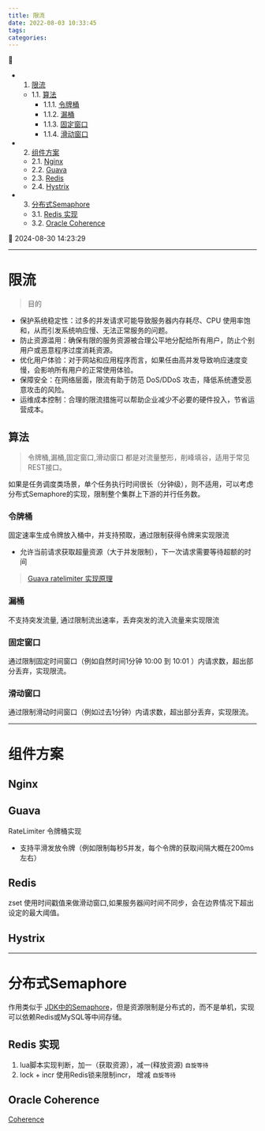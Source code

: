```yaml
---
title: 限流
date: 2022-08-03 10:33:45
tags: 
categories: 
---
```


💠

- 1. [限流](#限流)
    - 1.1. [算法](#算法)
        - 1.1.1. [令牌桶](#令牌桶)
        - 1.1.2. [漏桶](#漏桶)
        - 1.1.3. [固定窗口](#固定窗口)
        - 1.1.4. [滑动窗口](#滑动窗口)
- 2. [组件方案](#组件方案)
    - 2.1. [Nginx](#nginx)
    - 2.2. [Guava](#guava)
    - 2.3. [Redis](#redis)
    - 2.4. [Hystrix](#hystrix)
- 3. [分布式Semaphore](#分布式semaphore)
    - 3.1. [Redis 实现](#redis-实现)
    - 3.2. [Oracle Coherence](#oracle-coherence)

💠 2024-08-30 14:23:29
****************************************
# 限流

> 目的
- 保护系统稳定性：过多的并发请求可能导致服务器内存耗尽、CPU 使用率饱和，从而引发系统响应慢、无法正常服务的问题。
- 防止资源滥用：确保有限的服务资源被合理公平地分配给所有用户，防止个别用户或恶意程序过度消耗资源。
- 优化用户体验：对于网站和应用程序而言，如果任由高并发导致响应速度变慢，会影响所有用户的正常使用体验。
- 保障安全：在网络层面，限流有助于防范 DoS/DDoS 攻击，降低系统遭受恶意攻击的风险。
- 运维成本控制：合理的限流措施可以帮助企业减少不必要的硬件投入，节省运营成本。


## 算法
> 令牌桶,漏桶,固定窗口,滑动窗口 都是对流量整形，削峰填谷，适用于常见REST接口。


如果是任务调度类场景，单个任务执行时间很长（分钟级），则不适用，可以考虑分布式Semaphore的实现，限制整个集群上下游的并行任务数。

### 令牌桶
固定速率生成令牌放入桶中，并支持预取，通过限制获得令牌来实现限流
- 允许当前请求获取超量资源（大于并发限制），下一次请求需要等待超额的时间

> [Guava ratelimiter 实现原理](https://cloud.tencent.com/developer/article/1408819)

### 漏桶
不支持突发流量, 通过限制流出速率，丢弃突发的流入流量来实现限流

### 固定窗口
通过限制固定时间窗口（例如自然时间1分钟 10:00 到 10:01 ）内请求数，超出部分丢弃，实现限流。

### 滑动窗口
通过限制滑动时间窗口（例如过去1分钟）内请求数，超出部分丢弃，实现限流。

************************

# 组件方案

## Nginx 

## Guava
RateLimiter 令牌桶实现
- 支持平滑发放令牌（例如限制每秒5并发，每个令牌的获取间隔大概在200ms左右）

## Redis
zset 使用时间戳值来做滑动窗口,如果服务器间时间不同步，会在边界情况下超出设定的最大阈值。

## Hystrix

************************

# 分布式Semaphore

作用类似于 [JDK中的Semaphore](/Java/AdvancedLearning/JavaConcurrency.md#semaphore)，但是资源限制是分布式的，而不是单机，实现可以依赖Redis或MySQL等中间存储。

## Redis 实现
1. lua脚本实现判断，加一（获取资源），减一(释放资源) `自旋等待`
1. lock + incr 使用Redis锁来限制incr， 增减 `自旋等待`

## Oracle Coherence
[Coherence](https://docs.oracle.com/en/middleware/standalone/coherence/14.1.1.2206/develop-applications/implementing-concurreny-distributed-environment.html#GUID-8C7BBF82-EBF8-47A9-8EDC-E725221C1054)
